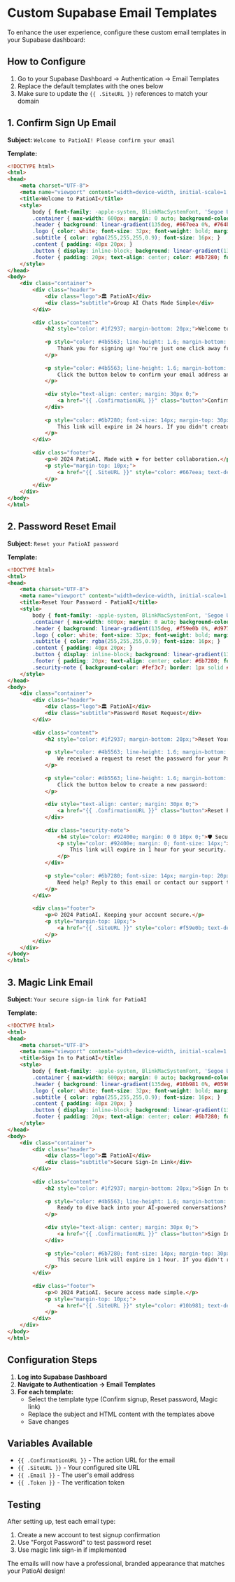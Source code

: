 # Custom Supabase Email Templates

To enhance the user experience, configure these custom email templates in your Supabase dashboard:

## How to Configure

1. Go to your Supabase Dashboard → Authentication → Email Templates
2. Replace the default templates with the ones below
3. Make sure to update the `{{ .SiteURL }}` references to match your domain

## 1. Confirm Sign Up Email

**Subject:** `Welcome to PatioAI! Please confirm your email`

**Template:**
```html
<!DOCTYPE html>
<html>
<head>
    <meta charset="UTF-8">
    <meta name="viewport" content="width=device-width, initial-scale=1.0">
    <title>Welcome to PatioAI</title>
    <style>
        body { font-family: -apple-system, BlinkMacSystemFont, 'Segoe UI', Roboto, sans-serif; margin: 0; padding: 0; background-color: #f8fafc; }
        .container { max-width: 600px; margin: 0 auto; background-color: white; }
        .header { background: linear-gradient(135deg, #667eea 0%, #764ba2 100%); padding: 40px 20px; text-align: center; }
        .logo { color: white; font-size: 32px; font-weight: bold; margin-bottom: 10px; }
        .subtitle { color: rgba(255,255,255,0.9); font-size: 16px; }
        .content { padding: 40px 20px; }
        .button { display: inline-block; background: linear-gradient(135deg, #667eea 0%, #764ba2 100%); color: white; text-decoration: none; padding: 16px 32px; border-radius: 8px; font-weight: 600; margin: 20px 0; }
        .footer { padding: 20px; text-align: center; color: #6b7280; font-size: 14px; border-top: 1px solid #e5e7eb; }
    </style>
</head>
<body>
    <div class="container">
        <div class="header">
            <div class="logo">🏛️ PatioAI</div>
            <div class="subtitle">Group AI Chats Made Simple</div>
        </div>
        
        <div class="content">
            <h2 style="color: #1f2937; margin-bottom: 20px;">Welcome to PatioAI! 🎉</h2>
            
            <p style="color: #4b5563; line-height: 1.6; margin-bottom: 20px;">
                Thank you for signing up! You're just one click away from joining our collaborative AI chat platform where teams create, share, and innovate together.
            </p>
            
            <p style="color: #4b5563; line-height: 1.6; margin-bottom: 30px;">
                Click the button below to confirm your email address and start creating AI-powered group conversations:
            </p>
            
            <div style="text-align: center; margin: 30px 0;">
                <a href="{{ .ConfirmationURL }}" class="button">Confirm Email Address</a>
            </div>
            
            <p style="color: #6b7280; font-size: 14px; margin-top: 30px;">
                This link will expire in 24 hours. If you didn't create an account, you can safely ignore this email.
            </p>
        </div>
        
        <div class="footer">
            <p>© 2024 PatioAI. Made with ❤️ for better collaboration.</p>
            <p style="margin-top: 10px;">
                <a href="{{ .SiteURL }}" style="color: #667eea; text-decoration: none;">Visit PatioAI</a>
            </p>
        </div>
    </div>
</body>
</html>
```

## 2. Password Reset Email

**Subject:** `Reset your PatioAI password`

**Template:**
```html
<!DOCTYPE html>
<html>
<head>
    <meta charset="UTF-8">
    <meta name="viewport" content="width=device-width, initial-scale=1.0">
    <title>Reset Your Password - PatioAI</title>
    <style>
        body { font-family: -apple-system, BlinkMacSystemFont, 'Segoe UI', Roboto, sans-serif; margin: 0; padding: 0; background-color: #f8fafc; }
        .container { max-width: 600px; margin: 0 auto; background-color: white; }
        .header { background: linear-gradient(135deg, #f59e0b 0%, #d97706 100%); padding: 40px 20px; text-align: center; }
        .logo { color: white; font-size: 32px; font-weight: bold; margin-bottom: 10px; }
        .subtitle { color: rgba(255,255,255,0.9); font-size: 16px; }
        .content { padding: 40px 20px; }
        .button { display: inline-block; background: linear-gradient(135deg, #f59e0b 0%, #d97706 100%); color: white; text-decoration: none; padding: 16px 32px; border-radius: 8px; font-weight: 600; margin: 20px 0; }
        .footer { padding: 20px; text-align: center; color: #6b7280; font-size: 14px; border-top: 1px solid #e5e7eb; }
        .security-note { background-color: #fef3c7; border: 1px solid #f59e0b; border-radius: 8px; padding: 16px; margin: 20px 0; }
    </style>
</head>
<body>
    <div class="container">
        <div class="header">
            <div class="logo">🏛️ PatioAI</div>
            <div class="subtitle">Password Reset Request</div>
        </div>
        
        <div class="content">
            <h2 style="color: #1f2937; margin-bottom: 20px;">Reset Your Password 🔐</h2>
            
            <p style="color: #4b5563; line-height: 1.6; margin-bottom: 20px;">
                We received a request to reset the password for your PatioAI account. No worries - it happens to the best of us!
            </p>
            
            <p style="color: #4b5563; line-height: 1.6; margin-bottom: 30px;">
                Click the button below to create a new password:
            </p>
            
            <div style="text-align: center; margin: 30px 0;">
                <a href="{{ .ConfirmationURL }}" class="button">Reset Password</a>
            </div>
            
            <div class="security-note">
                <h4 style="color: #92400e; margin: 0 0 10px 0;">🛡️ Security Note</h4>
                <p style="color: #92400e; margin: 0; font-size: 14px;">
                    This link will expire in 1 hour for your security. If you didn't request this reset, please ignore this email and your password will remain unchanged.
                </p>
            </div>
            
            <p style="color: #6b7280; font-size: 14px; margin-top: 20px;">
                Need help? Reply to this email or contact our support team.
            </p>
        </div>
        
        <div class="footer">
            <p>© 2024 PatioAI. Keeping your account secure.</p>
            <p style="margin-top: 10px;">
                <a href="{{ .SiteURL }}" style="color: #f59e0b; text-decoration: none;">Visit PatioAI</a>
            </p>
        </div>
    </div>
</body>
</html>
```

## 3. Magic Link Email

**Subject:** `Your secure sign-in link for PatioAI`

**Template:**
```html
<!DOCTYPE html>
<html>
<head>
    <meta charset="UTF-8">
    <meta name="viewport" content="width=device-width, initial-scale=1.0">
    <title>Sign In to PatioAI</title>
    <style>
        body { font-family: -apple-system, BlinkMacSystemFont, 'Segoe UI', Roboto, sans-serif; margin: 0; padding: 0; background-color: #f8fafc; }
        .container { max-width: 600px; margin: 0 auto; background-color: white; }
        .header { background: linear-gradient(135deg, #10b981 0%, #059669 100%); padding: 40px 20px; text-align: center; }
        .logo { color: white; font-size: 32px; font-weight: bold; margin-bottom: 10px; }
        .subtitle { color: rgba(255,255,255,0.9); font-size: 16px; }
        .content { padding: 40px 20px; }
        .button { display: inline-block; background: linear-gradient(135deg, #10b981 0%, #059669 100%); color: white; text-decoration: none; padding: 16px 32px; border-radius: 8px; font-weight: 600; margin: 20px 0; }
        .footer { padding: 20px; text-align: center; color: #6b7280; font-size: 14px; border-top: 1px solid #e5e7eb; }
    </style>
</head>
<body>
    <div class="container">
        <div class="header">
            <div class="logo">🏛️ PatioAI</div>
            <div class="subtitle">Secure Sign-In Link</div>
        </div>
        
        <div class="content">
            <h2 style="color: #1f2937; margin-bottom: 20px;">Sign In to PatioAI ✨</h2>
            
            <p style="color: #4b5563; line-height: 1.6; margin-bottom: 20px;">
                Ready to dive back into your AI-powered conversations? Use the secure link below to sign in instantly - no password required!
            </p>
            
            <div style="text-align: center; margin: 30px 0;">
                <a href="{{ .ConfirmationURL }}" class="button">Sign In Securely</a>
            </div>
            
            <p style="color: #6b7280; font-size: 14px; margin-top: 30px;">
                This secure link will expire in 1 hour. If you didn't request this sign-in link, you can safely ignore this email.
            </p>
        </div>
        
        <div class="footer">
            <p>© 2024 PatioAI. Secure access made simple.</p>
            <p style="margin-top: 10px;">
                <a href="{{ .SiteURL }}" style="color: #10b981; text-decoration: none;">Visit PatioAI</a>
            </p>
        </div>
    </div>
</body>
</html>
```

## Configuration Steps

1. **Log into Supabase Dashboard**
2. **Navigate to Authentication → Email Templates**
3. **For each template:**
   - Select the template type (Confirm signup, Reset password, Magic link)
   - Replace the subject and HTML content with the templates above
   - Save changes

## Variables Available

- `{{ .ConfirmationURL }}` - The action URL for the email
- `{{ .SiteURL }}` - Your configured site URL
- `{{ .Email }}` - The user's email address
- `{{ .Token }}` - The verification token

## Testing

After setting up, test each email type:
1. Create a new account to test signup confirmation
2. Use "Forgot Password" to test password reset
3. Use magic link sign-in if implemented

The emails will now have a professional, branded appearance that matches your PatioAI design!
